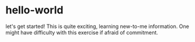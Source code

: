 # hello-world
let's get started!
This is quite exciting, learning new-to-me information. One might have difficulty with this exercise if afraid of commitment.

